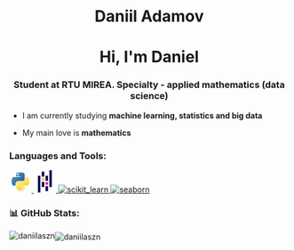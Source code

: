<!-- Profile Header -->
<h1 align="center">Daniil Adamov</h1>

<h1 align="center">Hi, I'm Daniel</h1>
<h3 align="center">Student at RTU MIREA. Specialty - applied mathematics (data science)</h3>

- I am currently studying **machine learning, statistics and big data**

- My main love is **mathematics**

<h3 align="left">Languages and Tools:</h3>
<p align="left"> 
  <a href="https://www.python.org" target="_blank" rel="noreferrer"> <img src="https://raw.githubusercontent.com/devicons/devicon/master/icons/python/python-original.svg" alt="python" width="40" height="40"/> </a>
  <a href="https://pandas.pydata.org/" target="_blank" rel="noreferrer"> <img src="https://raw.githubusercontent.com/devicons/devicon/2ae2a900d2f041da66e950e4d48052658d850630/icons/pandas/pandas-original.svg" alt="pandas" width="40" height="40"/> </a> 
  <a href="https://scikit-learn.org/" target="_blank" rel="noreferrer"> <img src="https://upload.wikimedia.org/wikipedia/commons/0/05/Scikit_learn_logo_small.svg" alt="scikit_learn" width="40" height="40"/> </a> 
  <a href="https://seaborn.pydata.org/" target="_blank" rel="noreferrer"> <img src="https://seaborn.pydata.org/_images/logo-mark-lightbg.svg" alt="seaborn" width="40" height="40"/> </a> </p>

<h3> 📊 GitHub Stats: </h3>
<p><img align="left" src="https://github-readme-stats.vercel.app/api/top-langs?username=daniilaszn&show_icons=true&locale=en&layout=compact" alt="daniilaszn" /></p>
<p><img align="center" src="https://github-readme-streak-stats.herokuapp.com/?user=daniilaszn&" alt="daniilaszn" /></p>
